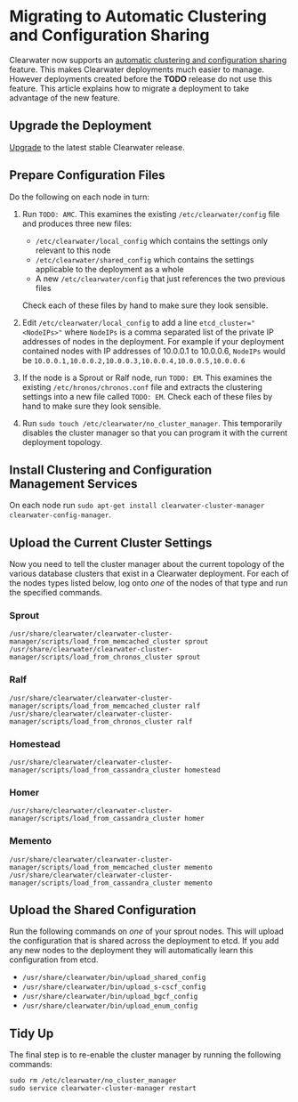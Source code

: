 # Migrating to Automatic Clustering and Configuration Sharing

Clearwater now supports an [automatic clustering and configuration sharing](Automatic_Clustering_Config_Sharing) feature. This makes Clearwater deployments much easier to manage. However deployments created before the **TODO** release do not use this feature. This article explains how to migrate a deployment to take advantage of the new feature.

## Upgrade the Deployment

[Upgrade](Upgrading_a_Clearwater_deployment) to the latest stable Clearwater release.

## Prepare Configuration Files

Do the following on each node in turn:

1.  Run `TODO: AMC`. This examines the existing `/etc/clearwater/config` file and produces three new files:

    * `/etc/clearwater/local_config` which contains the settings only relevant to this node
    * `/etc/clearwater/shared_config` which contains the settings applicable to the deployment as a whole
    * A new `/etc/clearwater/config` that just references the two previous files

    Check each of these files by hand to make sure they look sensible.

2.  Edit `/etc/clearwater/local_config` to add a line `etcd_cluster="<NodeIPs>"` where `NodeIPs` is a comma separated list of the private IP addresses of nodes in the deployment. For example if your deployment contained nodes with IP addresses of 10.0.0.1 to 10.0.0.6, `NodeIPs` would be `10.0.0.1,10.0.0.2,10.0.0.3,10.0.0.4,10.0.0.5,10.0.0.6`

3.  If the node is a Sprout or Ralf node, run `TODO: EM`. This examines the existing `/etc/hronos/chronos.conf` file and extracts the clustering settings into a new file called `TODO: EM`. Check each of these files by hand to make sure they look sensible.

4.  Run `sudo touch /etc/clearwater/no_cluster_manager`. This temporarily disables the cluster manager so that you can program it with the current deployment topology.

## Install Clustering and Configuration Management Services

On each node run `sudo apt-get install clearwater-cluster-manager clearwater-config-manager`.

## Upload the Current Cluster Settings

Now you need to tell the cluster manager about the current topology of the various database clusters that exist in a Clearwater deployment. For each of the nodes types listed below, log onto *one* of the nodes of that type and run the specified commands.

### Sprout

    /usr/share/clearwater/clearwater-cluster-manager/scripts/load_from_memcached_cluster sprout
    /usr/share/clearwater/clearwater-cluster-manager/scripts/load_from_chronos_cluster sprout

### Ralf

    /usr/share/clearwater/clearwater-cluster-manager/scripts/load_from_memcached_cluster ralf
    /usr/share/clearwater/clearwater-cluster-manager/scripts/load_from_chronos_cluster ralf

### Homestead

    /usr/share/clearwater/clearwater-cluster-manager/scripts/load_from_cassandra_cluster homestead

### Homer

    /usr/share/clearwater/clearwater-cluster-manager/scripts/load_from_cassandra_cluster homer

### Memento

    /usr/share/clearwater/clearwater-cluster-manager/scripts/load_from_memcached_cluster memento
    /usr/share/clearwater/clearwater-cluster-manager/scripts/load_from_cassandra_cluster memento


## Upload the Shared Configuration

Run the following commands on *one* of your sprout nodes. This will upload the configuration that is shared across the deployment to etcd. If you add any new nodes to the deployment they will automatically learn this configuration from etcd.

* `/usr/share/clearwater/bin/upload_shared_config`
* `/usr/share/clearwater/bin/upload_s-cscf_config`
* `/usr/share/clearwater/bin/upload_bgcf_config`
* `/usr/share/clearwater/bin/upload_enum_config`

## Tidy Up

The final step is to re-enable the cluster manager by running the following commands:

    sudo rm /etc/clearwater/no_cluster_manager
    sudo service clearwater-cluster-manager restart
